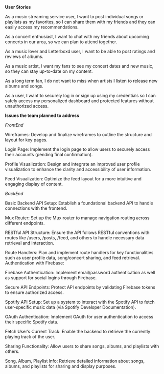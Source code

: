 **User Stories** 

As a music streaming service user, I want to post individual songs or playlists as my favorites, so I can share them with my friends and they can easily access my recommendations.

As a concert enthusiast, I want to chat with my friends about upcoming concerts in our area, so we can plan to attend together.

As a music lover and Letterboxd user, I want to be able to post ratings and reviews of albums.

As a music artist, I want my fans to see my concert dates and new music, so they can stay up-to-date on my content.

As a long term fan, I do not want to miss when artists I listen to release new albums and songs.

As a user, I want to securely log in or sign up using my credentials so I can safely access my personalized dashboard and protected features without unauthorized access. 

**Issues the team planned to address**

*FrontEnd*

Wireframes: Develop and finalize wireframes to outline the structure and layout for key pages.

Login Page: Implement the login page to allow users to securely access their accounts (pending final confirmation).

Profile Visualization: Design and integrate an improved user profile visualization to enhance the clarity and accessibility of user information.

Feed Visualization: Optimize the feed layout for a more intuitive and engaging display of content.

*BackEnd*

Basic Backend API Setup: Establish a foundational backend API to handle connections with the frontend.

Mux Router: Set up the Mux router to manage navigation routing across different endpoints.

RESTful API Structure: Ensure the API follows RESTful conventions with routes like /users, /posts, /feed, and others to handle necessary data retrieval and interaction.

Route Handlers: Plan and implement route handlers for key functionalities such as user profile data, song/concert sharing, and feed retrieval.
Authentication with Firebase:

Firebase Authentication: Implement email/password authentication as well as support for social logins through Firebase.

Secure API Endpoints: Protect API endpoints by validating Firebase tokens to ensure authorized access.

Spotify API Setup: Set up a system to interact with the Spotify API to fetch user-specific music data (via Spotify Developer Documentation).

OAuth Authentication: Implement OAuth for user authentication to access their specific Spotify data.

Fetch User’s Current Track: Enable the backend to retrieve the currently playing track of the user.

Sharing Functionality: Allow users to share songs, albums, and playlists with others.

Song, Album, Playlist Info: Retrieve detailed information about songs, albums, and playlists for sharing and display purposes.





